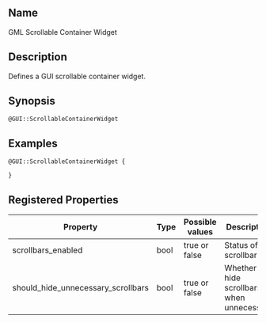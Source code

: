 ## Name

GML Scrollable Container Widget

## Description

Defines a GUI scrollable container widget.

## Synopsis

`@GUI::ScrollableContainerWidget`

## Examples

```gml
@GUI::ScrollableContainerWidget {

}
```

## Registered Properties

| Property                           | Type | Possible values | Description                                 |
|------------------------------------|------|-----------------|---------------------------------------------|
| scrollbars_enabled                 | bool | true or false   | Status of scrollbar                         |
| should_hide_unnecessary_scrollbars | bool | true or false   | Whether to hide scrollbars when unnecessary |
